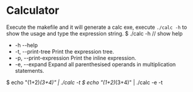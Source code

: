 # Calculator

Execute the makefile and it will generate a calc exe, execute `./calc -h` to show the usage and type the expression string.
$ ./calc -h			// show help
* -h --help
* -t, --print-tree         		Print the expression tree.
* -p, --print-expression   	Print the inline expression.
* -e, --expand            			Expand all parenthesised operands in multiplication statements.

$ echo "(1+2)*(3+4)" | ./calc -t
$ echo  "(1+2)*(3+4)"  | ./calc -e -t